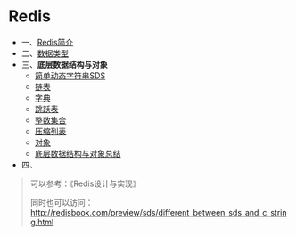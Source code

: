 # Redis

- 一、[Redis简介](./01.Redis简介.md)
- 二、[数据类型](./02.数据类型.md)
- 三、**底层数据结构与对象**
  - [简单动态字符串SDS](./03.简单动态字符串SDS.md)
  - [链表](./04.链表.md)
  - [字典](./05.字典.md)
  - [跳跃表](./06.跳跃表.md)
  - [整数集合](./07.整数集合.md)
  - [压缩列表](./08.压缩列表.md)
  - [对象](./09.对象.md)
  - [底层数据结构与对象总结](./10.底层数据结构与对象总结.md)
- 四、





> 可以参考：《Redis设计与实现》
>
> 同时也可以访问：http://redisbook.com/preview/sds/different_between_sds_and_c_string.html
